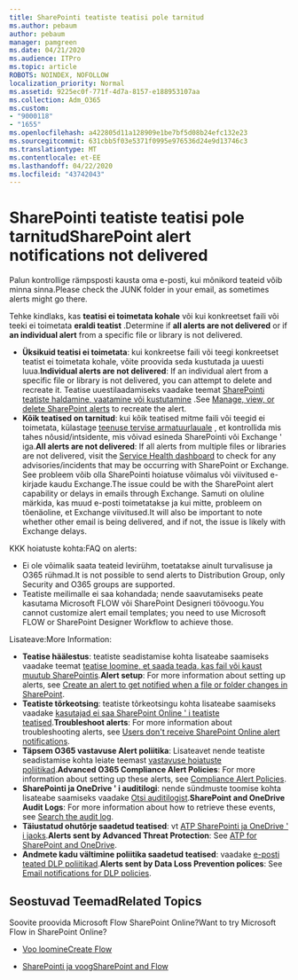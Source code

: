 ```yaml
---
title: SharePointi teatiste teatisi pole tarnitud
ms.author: pebaum
author: pebaum
manager: pamgreen
ms.date: 04/21/2020
ms.audience: ITPro
ms.topic: article
ROBOTS: NOINDEX, NOFOLLOW
localization_priority: Normal
ms.assetid: 9225ec0f-771f-4d7a-8157-e188953107aa
ms.collection: Adm_O365
ms.custom:
- "9000118"
- "1655"
ms.openlocfilehash: a422805d11a128909e1be7bf5d08b24efc132e23
ms.sourcegitcommit: 631cbb5f03e5371f0995e976536d24e9d13746c3
ms.translationtype: MT
ms.contentlocale: et-EE
ms.lasthandoff: 04/22/2020
ms.locfileid: "43742043"
---
```

# <a name="sharepoint-alert-notifications-not-delivered"></a><span data-ttu-id="e68fe-102">SharePointi teatiste teatisi pole tarnitud</span><span class="sxs-lookup"><span data-stu-id="e68fe-102">SharePoint alert notifications not delivered</span></span>

<span data-ttu-id="e68fe-103">Palun kontrollige rämpsposti kausta oma e-posti, kui mõnikord teateid võib minna sinna.</span><span class="sxs-lookup"><span data-stu-id="e68fe-103">Please check the JUNK folder in your email, as sometimes alerts might go there.</span></span>

<span data-ttu-id="e68fe-104">Tehke kindlaks, kas **teatisi ei toimetata kohale** või kui konkreetset faili või teeki ei toimetata **eraldi teatist** .</span><span class="sxs-lookup"><span data-stu-id="e68fe-104">Determine if **all alerts are not delivered** or if **an individual alert** from a specific file or library is not delivered.</span></span>

- <span data-ttu-id="e68fe-105">**Üksikuid teatisi ei toimetata**: kui konkreetse faili või teegi konkreetset teatist ei toimetata kohale, võite proovida seda kustutada ja uuesti luua.</span><span class="sxs-lookup"><span data-stu-id="e68fe-105">**Individual alerts are not delivered**: If an individual alert from a specific file or library is not delivered, you can attempt to delete and recreate it.</span></span> <span data-ttu-id="e68fe-106">Teatise uuestilaadamiseks vaadake teemat [SharePointi teatiste haldamine, vaatamine või kustutamine](https://support.office.com/article/manage-view-or-delete-sharepoint-alerts-99dfb19c-9a90-4a8c-aba1-aa8c8afb0de2) .</span><span class="sxs-lookup"><span data-stu-id="e68fe-106">See [Manage, view, or delete SharePoint alerts](https://support.office.com/article/manage-view-or-delete-sharepoint-alerts-99dfb19c-9a90-4a8c-aba1-aa8c8afb0de2) to recreate the alert.</span></span>
- <span data-ttu-id="e68fe-107">**Kõik teatised on tarnitud**: kui kõik teatised mitme faili või teegid ei toimetata, külastage [teenuse tervise armatuurlauale](https://admin.microsoft.com/AdminPortal/Home#/servicehealth) , et kontrollida mis tahes nõusid/intsidente, mis võivad esineda SharePointi või Exchange ' iga.</span><span class="sxs-lookup"><span data-stu-id="e68fe-107">**All alerts are not delivered**: If all alerts from multiple files or libraries are not delivered, visit the [Service Health dashboard](https://admin.microsoft.com/AdminPortal/Home#/servicehealth) to check for any advisories/incidents that may be occurring with SharePoint or Exchange.</span></span> <span data-ttu-id="e68fe-108">See probleem võib olla SharePointi hoiatuse võimalus või viivitused e-kirjade kaudu Exchange.</span><span class="sxs-lookup"><span data-stu-id="e68fe-108">The issue could be with the SharePoint alert capability or delays in emails through Exchange.</span></span> <span data-ttu-id="e68fe-109">Samuti on oluline märkida, kas muud e-posti toimetatakse ja kui mitte, probleem on tõenäoline, et Exchange viivitused.</span><span class="sxs-lookup"><span data-stu-id="e68fe-109">It will also be important to note whether other email is being delivered, and if not, the issue is likely with Exchange delays.</span></span>

<span data-ttu-id="e68fe-110">KKK hoiatuste kohta:</span><span class="sxs-lookup"><span data-stu-id="e68fe-110">FAQ on alerts:</span></span>

- <span data-ttu-id="e68fe-111">Ei ole võimalik saata teateid levirühm, toetatakse ainult turvalisuse ja O365 rühmad.</span><span class="sxs-lookup"><span data-stu-id="e68fe-111">It is not possible to send alerts to Distribution Group, only Security and O365 groups are supported.</span></span>
- <span data-ttu-id="e68fe-112">Teatiste meilimalle ei saa kohandada; nende saavutamiseks peate kasutama Microsoft FLOW või SharePoint Designeri töövoogu.</span><span class="sxs-lookup"><span data-stu-id="e68fe-112">You cannot customize alert email templates; you need to use Microsoft FLOW or SharePoint Designer Workflow to achieve those.</span></span>

<span data-ttu-id="e68fe-113">Lisateave:</span><span class="sxs-lookup"><span data-stu-id="e68fe-113">More Information:</span></span>

- <span data-ttu-id="e68fe-114">**Teatise häälestus**: teatiste seadistamise kohta lisateabe saamiseks vaadake teemat [teatise loomine, et saada teada, kas fail või kaust muutub SharePointis](https://support.office.com/article/create-an-alert-to-get-notified-when-a-file-or-folder-changes-in-sharepoint-e5a79e7b-a146-46da-a9ef-d65409ba8918).</span><span class="sxs-lookup"><span data-stu-id="e68fe-114">**Alert setup**: For more information about setting up alerts, see [Create an alert to get notified when a file or folder changes in SharePoint](https://support.office.com/article/create-an-alert-to-get-notified-when-a-file-or-folder-changes-in-sharepoint-e5a79e7b-a146-46da-a9ef-d65409ba8918).</span></span>
- <span data-ttu-id="e68fe-115">**Teatiste tõrkeotsing**: teatiste tõrkeotsingu kohta lisateabe saamiseks vaadake [kasutajad ei saa SharePoint Online ' i teatiste teatised](https://docs.microsoft.com/sharepoint/support/sites/no-alert-notifications).</span><span class="sxs-lookup"><span data-stu-id="e68fe-115">**Troubleshoot alerts**: For more information about troubleshooting alerts, see [Users don't receive SharePoint Online alert notifications](https://docs.microsoft.com/sharepoint/support/sites/no-alert-notifications).</span></span>
- <span data-ttu-id="e68fe-116">**Täpsem O365 vastavuse Alert poliitika**: Lisateavet nende teatiste seadistamise kohta leiate teemast [vastavuse hoiatuste poliitikad](https://docs.microsoft.com/office365/securitycompliance/alert-policies).</span><span class="sxs-lookup"><span data-stu-id="e68fe-116">**Advanced O365 Compliance Alert Policies**: For more information about setting up these alerts, see [Compliance Alert Policies](https://docs.microsoft.com/office365/securitycompliance/alert-policies).</span></span>
- <span data-ttu-id="e68fe-117">**SharePointi ja OneDrive ' i auditilogi**: nende sündmuste toomise kohta lisateabe saamiseks vaadake [Otsi auditilogist](https://docs.microsoft.com/office365/securitycompliance/search-the-audit-log-in-security-and-compliance#search-the-audit-log).</span><span class="sxs-lookup"><span data-stu-id="e68fe-117">**SharePoint and OneDrive Audit Logs**: For more information about how to retrieve these events, see [Search the audit log](https://docs.microsoft.com/office365/securitycompliance/search-the-audit-log-in-security-and-compliance#search-the-audit-log).</span></span>
- <span data-ttu-id="e68fe-118">**Täiustatud ohutõrje saadetud teatised**: vt [ATP SharePointi ja OneDrive ' i jaoks](https://docs.microsoft.com/office365/securitycompliance/atp-for-spo-odb-and-teams).</span><span class="sxs-lookup"><span data-stu-id="e68fe-118">**Alerts sent by Advanced Threat Protection**: See [ATP for SharePoint and OneDrive](https://docs.microsoft.com/office365/securitycompliance/atp-for-spo-odb-and-teams).</span></span>
- <span data-ttu-id="e68fe-119">**Andmete kadu vältimine poliitika saadetud teatised**: vaadake [e-posti teated DLP poliitikad](https://docs.microsoft.com/office365/securitycompliance/use-notifications-and-policy-tips).</span><span class="sxs-lookup"><span data-stu-id="e68fe-119">**Alerts sent by Data Loss Prevention polices**: See [Email notifications for DLP policies](https://docs.microsoft.com/office365/securitycompliance/use-notifications-and-policy-tips).</span></span>

## <a name="related-topics"></a><span data-ttu-id="e68fe-120">Seostuvad Teemad</span><span class="sxs-lookup"><span data-stu-id="e68fe-120">Related Topics</span></span>

<span data-ttu-id="e68fe-121">Soovite proovida Microsoft Flow SharePoint Online?</span><span class="sxs-lookup"><span data-stu-id="e68fe-121">Want to try Microsoft Flow in SharePoint Online?</span></span>

- [<span data-ttu-id="e68fe-122">Voo loomine</span><span class="sxs-lookup"><span data-stu-id="e68fe-122">Create Flow</span></span>](https://support.office.com/article/a9c3e03b-0654-46af-a254-20252e580d01)

- [<span data-ttu-id="e68fe-123">SharePointi ja voog</span><span class="sxs-lookup"><span data-stu-id="e68fe-123">SharePoint and Flow</span></span>](https://flow.microsoft.com//blog/sharepoint-and-flow/)
